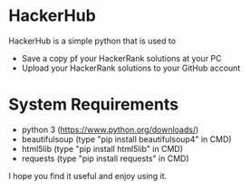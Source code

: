 # HackerHub
HackerHub is a simple python that is used to
* Save a copy pf your HackerRank solutions at your PC
* Upload your HackerRank solutions to your GitHub account


# System Requirements 
* python 3 (https://www.python.org/downloads/) 
* beautifulsoup (type "pip install beautifulsoup4" in CMD)
* html5lib (type "pip install html5lib" in CMD) 
* requests (type "pip install requests" in CMD)

I hope you find it useful and enjoy using it. 

